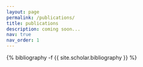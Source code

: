 ```yaml
---
layout: page
permalink: /publications/
title: publications
description: coming soon...
nav: true
nav_order: 1
---
```

<!-- _pages/publications.md -->
<div class="publications">

{% bibliography -f {{ site.scholar.bibliography }} %}

</div>
